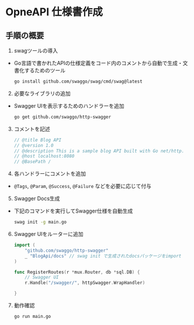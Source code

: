 # OpneAPI 仕様書作成

## 手順の概要

1. swagツールの導入

- Go言語で書かれたAPIの仕様定義をコード内のコメントから自動で生成・文書化するためのツール

    ```bash
    go install github.com/swaggo/swag/cmd/swag@latest
    ```

2. 必要なライブラリの追加

- Swagger UIを表示するためのハンドラーを追加

    ```bash
    go get github.com/swaggo/http-swagger
    ```

3. コメントを記述

    ```go
    // @title Blog API
    // @version 1.0
    // @description This is a sample blog API built with Go net/http.
    // @host localhost:8080
    // @BasePath /
    ```

4. 各ハンドラーにコメントを追加

- `@Tags`, `@Param`, `@Success`, `@Failure` などを必要に応じて付与

5. Swagger Docs生成

- 下記のコマンドを実行してSwagger仕様を自動生成

    ```bash
    swag init -g main.go
    ```

6. Swagger UIをルーターに追加

    ```go
    import (
        "github.com/swaggo/http-swagger"
        _ "BlogApi/docs" // swag init で生成されたdocsパッケージをimport
    )

    func RegisterRoutes(r *mux.Router, db *sql.DB) {
        // Swagger UI
        r.Handle("/swagger/", httpSwagger.WrapHandler)

    }
    ```

7. 動作確認

    ```bash
    go run main.go
    ```
